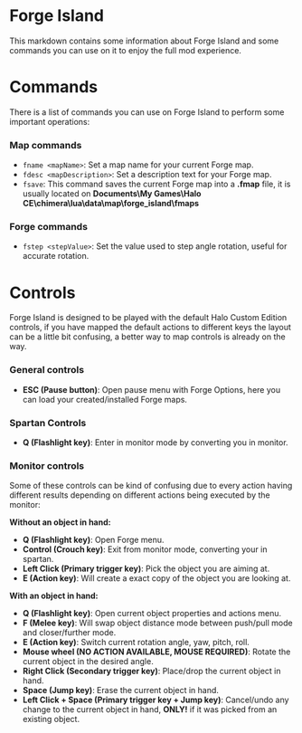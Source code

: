 # Forge Island

This markdown contains some information about Forge Island and some commands you can use on it to
enjoy the full mod experience.

# Commands

There is a list of commands you can use on Forge Island to perform some important operations:

### Map commands

- `fname <mapName>`: Set a map name for your current Forge map.
- `fdesc <mapDescription>`: Set a description text for your Forge map.
- `fsave`: This command saves the current Forge map into a **.fmap** file, it is usually located on **Documents\My Games\Halo CE\chimera\lua\data\map\forge_island\fmaps**

### Forge commands

- `fstep <stepValue>`: Set the value used to step angle rotation, useful for accurate rotation.

# Controls

Forge Island is designed to be played with the default Halo Custom Edition controls, if you have
mapped the default actions to different keys the layout can be a little bit confusing, a better
way to map controls is already on the way.

### General controls

- **ESC (Pause button)**: Open pause menu with Forge Options, here you can load your created/installed Forge maps.

### Spartan Controls
- **Q (Flashlight key)**: Enter in monitor mode by converting you in monitor.

### Monitor controls

Some of these controls can be kind of confusing due to every action having different results depending on different actions being executed by the monitor:

**Without an object in hand:**
- **Q (Flashlight key)**: Open Forge menu.
- **Control (Crouch key)**: Exit from monitor mode, converting your in spartan.
- **Left Click (Primary trigger key)**: Pick the object you are aiming at.
- **E (Action key)**: Will create a exact copy of the object you are looking at.

**With an object in hand:**
- **Q (Flashlight key)**: Open current object properties and actions menu.
- **F (Melee key)**: Will swap object distance mode between push/pull mode and closer/further mode.
- **E (Action key)**: Switch current rotation angle, yaw, pitch, roll.
- **Mouse wheel (NO ACTION AVAILABLE, MOUSE REQUIRED)**: Rotate the current object in the desired angle. 
- **Right Click (Secondary trigger key)**: Place/drop the current object in hand.
- **Space (Jump key)**: Erase the current object in hand.
- **Left Click + Space (Primary trigger key + Jump key)**: Cancel/undo any change to the current object in hand, **ONLY!** if it was picked from an existing object.